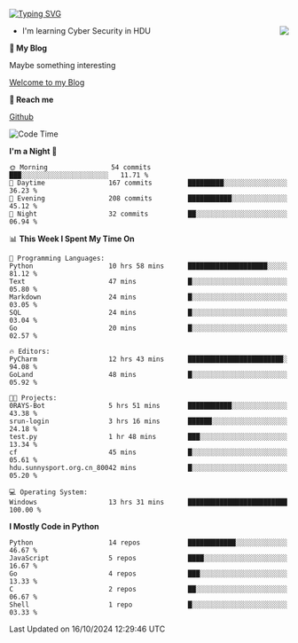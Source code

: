 [![Typing SVG](https://readme-typing-svg.herokuapp.com?font=Fira+Code&pause=1000&random=false&width=450&height=60&lines=Hello+%F0%9F%91%8B%F0%9F%8F%BB;I'm+JBNRZ)](https://git.io/typing-svg)

<a href="#">
  <img align="right" src="https://github-readme-stats.vercel.app/api?username=JBNRZ&show_icons=true&bg_color=15,f2f7fd,E0EAFC" />
</a>

- I'm learning Cyber Security in HDU

 **🌱 My Blog**

Maybe something interesting

[Welcome to my Blog](https://jbnrz.com.cn/)

 **💬 Reach me** 

[Github](https://github.com/JBNRZ)


<!--START_SECTION:waka-->
![Code Time](http://img.shields.io/badge/Code%20Time-706%20hrs%2028%20mins-blue)

**I'm a Night 🦉** 

```text
🌞 Morning                54 commits          ███░░░░░░░░░░░░░░░░░░░░░░   11.71 % 
🌆 Daytime                167 commits         █████████░░░░░░░░░░░░░░░░   36.23 % 
🌃 Evening                208 commits         ███████████░░░░░░░░░░░░░░   45.12 % 
🌙 Night                  32 commits          ██░░░░░░░░░░░░░░░░░░░░░░░   06.94 % 
```


📊 **This Week I Spent My Time On** 

```text
💬 Programming Languages: 
Python                   10 hrs 58 mins      ████████████████████░░░░░   81.12 % 
Text                     47 mins             █░░░░░░░░░░░░░░░░░░░░░░░░   05.80 % 
Markdown                 24 mins             █░░░░░░░░░░░░░░░░░░░░░░░░   03.05 % 
SQL                      24 mins             █░░░░░░░░░░░░░░░░░░░░░░░░   03.04 % 
Go                       20 mins             █░░░░░░░░░░░░░░░░░░░░░░░░   02.57 % 

🔥 Editors: 
PyCharm                  12 hrs 43 mins      ████████████████████████░   94.08 % 
GoLand                   48 mins             █░░░░░░░░░░░░░░░░░░░░░░░░   05.92 % 

🐱‍💻 Projects: 
0RAYS-Bot                5 hrs 51 mins       ███████████░░░░░░░░░░░░░░   43.38 % 
srun-login               3 hrs 16 mins       ██████░░░░░░░░░░░░░░░░░░░   24.18 % 
test.py                  1 hr 48 mins        ███░░░░░░░░░░░░░░░░░░░░░░   13.34 % 
cf                       45 mins             █░░░░░░░░░░░░░░░░░░░░░░░░   05.61 % 
hdu.sunnysport.org.cn_80042 mins             █░░░░░░░░░░░░░░░░░░░░░░░░   05.20 % 

💻 Operating System: 
Windows                  13 hrs 31 mins      █████████████████████████   100.00 % 
```

**I Mostly Code in Python** 

```text
Python                   14 repos            ████████████░░░░░░░░░░░░░   46.67 % 
JavaScript               5 repos             ████░░░░░░░░░░░░░░░░░░░░░   16.67 % 
Go                       4 repos             ███░░░░░░░░░░░░░░░░░░░░░░   13.33 % 
C                        2 repos             ██░░░░░░░░░░░░░░░░░░░░░░░   06.67 % 
Shell                    1 repo              █░░░░░░░░░░░░░░░░░░░░░░░░   03.33 % 
```




 Last Updated on 16/10/2024 12:29:46 UTC
<!--END_SECTION:waka-->
